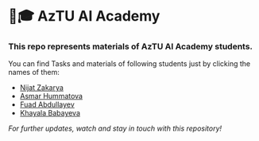 
# 🤖🎓 AzTU AI Academy

### This repo represents materials of **AzTU AI Academy** students.

You can find Tasks and materials of following students just by clicking the names of them:

- [Nijat Zakarya](https://github.com/Edalet-eng/Tasks/tree/main/Nijats%20Tasks)
- [Asmar Hummatova](https://github.com/Edalet-eng/Tasks/tree/main/Asmar%20tasks)
- [Fuad Abdullayev]()
- [Khayala Babayeva](https://github.com/Edalet-eng/Tasks/tree/main/Xayala%20task)

_For further updates, watch and stay in touch with this repository!_
